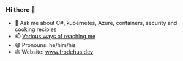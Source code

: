 ### Hi there 👋
- 💬 Ask me about C#, kubernetes, Azure, containers, security and cooking recipies
- 📫 [Various ways of reaching me](https://www.frodehus.dev/contact/)
- 😄 Pronouns: he/him/his
- 🕸 Website: www.frodehus.dev


